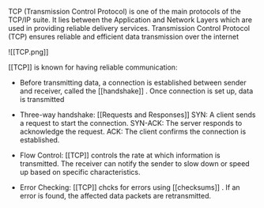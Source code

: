 TCP (Transmission Control Protocol) is one of the main protocols of the TCP/IP suite. It lies between the Application and Network Layers which are used in providing reliable delivery services. Transmission Control Protocol (TCP) ensures reliable and efficient data transmission over the internet

![[TCP.png]]

[[TCP]] is known for having reliable communication:

- Before transmitting data, a connection is established between sender and receiver, called the [[handshake]] . Once connection is set up, data is transmitted

- Three-way handshake: [[Requests and Responses]]
	SYN: A client sends a request to start the connection.
	SYN-ACK: The server responds to acknowledge the request.
	ACK: The client confirms the connection is established. 

- Flow Control:
	[[TCP]] controls the rate at which information is transmitted. The receiver can notify the sender to slow down or speed up based on specific characteristics.

- Error Checking:
	[[TCP]] chcks for errors using [[checksums]] . If an error is found, the affected data packets are retransmitted.